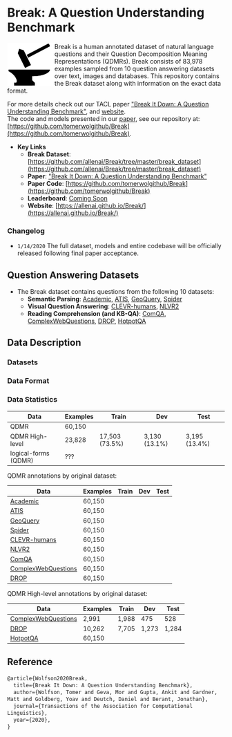 # Break: A Question Understanding Benchmark

<img align="left" src="images/hammer_and_anvil-1.png" height="100"></img>
Break is a human annotated dataset of natural language questions and their Question Decomposition Meaning Representations (QDMRs). Break consists of 83,978 examples sampled from 10 question answering datasets over text, images and databases.
This repository contains the Break dataset along with information on the exact data format.

For more details check out our TACL paper ["Break It Down: A Question Understanding Benchmark"](https://arxiv.org/), and [website](https://allenai.github.io/Break/).  
The code and models presented in our [paper](https://arxiv.org/), see our repository at: [https://github.com/tomerwolgithub/Break](https://github.com/tomerwolgithub/Break).



* **Key Links**
	* **Break Dataset**: [https://github.com/allenai/Break/tree/master/break_dataset](https://github.com/allenai/Break/tree/master/break_dataset)
	* **Paper**: ["Break It Down: A Question Understanding Benchmark"
](https://arxiv.org/)
	* **Paper Code**: [https://github.com/tomerwolgithub/Break](https://github.com/tomerwolgithub/Break)
	* **Leaderboard**:  [Coming Soon](https://leaderboard.allenai.org/)
	* **Website**: [https://allenai.github.io/Break/](https://allenai.github.io/Break/)


### Changelog

- `1/14/2020` The full dataset, models and entire codebase will be officially released following final paper acceptance.

## Question Answering Datasets

* The Break dataset contains questions from the following 10 datasets: 
	* **Semantic Parsing**: [Academic](https://github.com/jkkummerfeld/text2sql-data), [ATIS](https://github.com/jkkummerfeld/text2sql-data), [GeoQuery](https://github.com/jkkummerfeld/text2sql-data), [Spider](https://yale-lily.github.io/spider)
	* **Visual Question Answering**: [CLEVR-humans](https://cs.stanford.edu/people/jcjohns/clevr/), [NLVR2](http://lil.nlp.cornell.edu/nlvr/)
	* **Reading Comprehension (and KB-QA)**: [ComQA](http://qa.mpi-inf.mpg.de/comqa/), [ComplexWebQuestions](https://www.tau-nlp.org/compwebq), [DROP](https://allennlp.org/drop), [HotpotQA](https://hotpotqa.github.io/)

## Data Description

### Datasets

### Data Format

### Data Statistics

| Data | Examples | Train | Dev | Test |
|-----------|-------------------------|-------------------------|-------------------------|-------------------------|
| QDMR     | 60,150                   |                  |                  |                  |
| QDMR High-level | 23,828                   |     17,503 (73.5%)             |      3,130 (13.1%)           |        3,195 (13.4%)         |
| logical-forms (QDMR)    | ???                   |                  |                  |                  |


QDMR annotations by original dataset:  

| Data | Examples | Train | Dev | Test |
|-----------|-------------------------|-------------------------|-------------------------|-------------------------|
| [Academic](https://github.com/jkkummerfeld/text2sql-data)     | 60,150                   |                  |                  |                  |
| [ATIS](https://github.com/jkkummerfeld/text2sql-data)     | 60,150                   |                  |                  |                  |
| [GeoQuery](https://github.com/jkkummerfeld/text2sql-data)     | 60,150                   |                  |                  |                  |
| [Spider](https://yale-lily.github.io/spider)     | 60,150                   |                  |                  |                  |
| [CLEVR-humans](https://cs.stanford.edu/people/jcjohns/clevr/)     | 60,150                   |                  |                  |                  |
| [NLVR2](http://lil.nlp.cornell.edu/nlvr/)     | 60,150                   |                  |                  |                  |
| [ComQA](http://qa.mpi-inf.mpg.de/comqa/)     | 60,150                   |                  |                  |                  |
| [ComplexWebQuestions](https://www.tau-nlp.org/compwebq)     | 60,150                   |                  |                  |                  |
| [DROP](https://allennlp.org/drop)     | 60,150                   |                  |                  |                  |


QDMR High-level annotations by original dataset:  


| Data | Examples | Train | Dev | Test |
|-----------|-------------------------|-------------------------|-------------------------|-------------------------|
| [ComplexWebQuestions](https://www.tau-nlp.org/compwebq)     | 2,991                   |     1,988             |     475             |        528          |
| [DROP](https://allennlp.org/drop)     | 10,262                   |     7,705             |      1,273            |     1,284             |
| [HotpotQA](https://hotpotqa.github.io/)     | 60,150                   |                  |                  |                  |

## Reference

```
@article{Wolfson2020Break,
  title={Break It Down: A Question Understanding Benchmark},
  author={Wolfson, Tomer and Geva, Mor and Gupta, Ankit and Gardner, Matt and Goldberg, Yoav and Deutch, Daniel and Berant, Jonathan},
  journal={Transactions of the Association for Computational Linguistics},
  year={2020},
}
```

